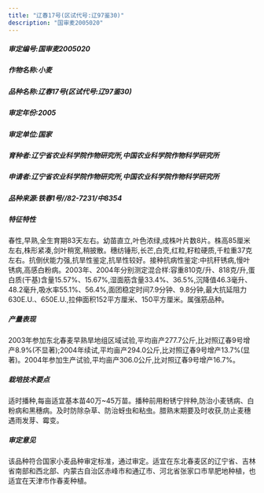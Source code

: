 ```yaml
---
title: "辽春17号(区试代号:辽97鉴30)"
description: "国审麦2005020"
---
```

##### 审定编号:国审麦2005020

##### 作物名称:小麦

##### 品种名称:辽春17号(区试代号:辽97鉴30)

##### 审定年份:2005

##### 审定单位:国家

##### 育种者:辽宁省农业科学院作物研究所,中国农业科学院作物科学研究所

##### 申请者:辽宁省农业科学院作物研究所,中国农业科学院作物科学研究所

##### 品种来源:铁春1号//82-7231/中8354

##### 特征特性
春性,早熟,全生育期83天左右。幼苗直立,叶色浓绿,成株叶片数8片。株高85厘米左右,株形紧凑,剑叶稍宽,稍披散。穗纺锤形,长芒,白壳,红粒,籽粒硬质,千粒重37克左右。抗倒伏能力强,抗旱性鉴定,抗旱性较好。接种抗病性鉴定:中抗秆锈病,慢叶锈病,高感白粉病。2003年、2004年分别测定混合样:容重810克/升、818克/升,蛋白质(干基)含量15.57%、15.67%,湿面筋含量33.4%、36.5%,沉降值46.3毫升、48.2毫升,吸水率55.1%、56.4%,面团稳定时间7.9分钟、9.8分钟,最大抗延阻力630E.U.、650E.U.,拉伸面积152平方厘米、150平方厘米。属强筋品种。

##### 产量表现
2003年参加东北春麦早熟旱地组区域试验,平均亩产277.7公斤,比对照辽春9号增产8.9%(不显著);2004年续试,平均亩产294.0公斤,比对照辽春9号增产13.7%(显著)。2004年参加生产试验,平均亩产306.0公斤,比对照辽春9号增产16.7%。

##### 栽培技术要点
适时播种,每亩适宜基本苗40万~45万苗。播种前用粉锈宁拌种,防治小麦锈病、白粉病和黑穗病。及时防除杂草、防治蚜虫和粘虫。腊熟末期要及时收获,防止麦穗遇雨发芽、霉变。

##### 审定意见
该品种符合国家小麦品种审定标准，通过审定。适宜在东北春麦区的辽宁省、吉林省南部和西北部、内蒙古自治区赤峰市和通辽市、河北省张家口市旱肥地种植，也适宜在天津市作春麦种植。
